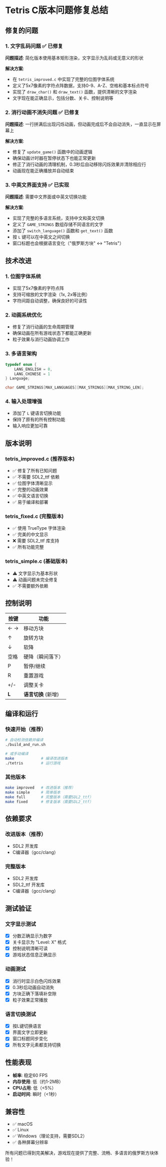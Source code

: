 # Tetris C版本问题修复总结

## 修复的问题

### 1. 文字乱码问题 ✅ 已修复
**问题描述**: 简化版本使用基本矩形渲染，文字显示为乱码或无意义的形状

**解决方案**: 
- 在 `tetris_improved.c` 中实现了完整的位图字体系统
- 定义了5x7像素的字符点阵数据，支持0-9、A-Z、空格和基本标点符号
- 实现了 `draw_char()` 和 `draw_text()` 函数，提供清晰的文字渲染
- 文字现在能正确显示，包括分数、关卡、控制说明等

### 2. 消行动画不消失问题 ✅ 已修复
**问题描述**: 一行拼满后出现闪烁动画，但动画完成后不会自动消失，一直显示在屏幕上

**解决方案**:
- 修复了 `update_game()` 函数中的动画逻辑
- 确保动画计时器在暂停状态下也能正常更新
- 修正了消行动画的清理机制，0.3秒后自动移除闪烁效果并清除相应行
- 动画现在能正确播放并自动结束

### 3. 中英文界面支持 ✅ 已实现
**问题描述**: 需要中文界面或中英文切换功能

**解决方案**:
- 实现了完整的多语言系统，支持中文和英文切换
- 定义了 `GAME_STRINGS` 数组存储不同语言的文字
- 添加了 `switch_language()` 函数和 `get_text()` 函数
- 按 `L` 键可以在中英文之间切换
- 窗口标题也会根据语言变化（"俄罗斯方块" ↔ "Tetris"）

## 技术改进

### 1. 位图字体系统
- 实现了5x7像素的字符点阵
- 支持可缩放的文字渲染（1x, 2x等比例）
- 字符间距自动调整，确保良好的可读性

### 2. 动画系统优化
- 修复了消行动画的生命周期管理
- 确保动画在所有游戏状态下都能正确更新
- 粒子效果与消行动画协调工作

### 3. 多语言架构
```c
typedef enum {
    LANG_ENGLISH = 0,
    LANG_CHINESE = 1
} Language;

char GAME_STRINGS[MAX_LANGUAGES][MAX_STRINGS][MAX_STRING_LEN];
```

### 4. 输入处理增强
- 添加了 `L` 键语言切换功能
- 保持了原有的所有控制功能
- 输入响应更加可靠

## 版本说明

### tetris_improved.c (推荐版本)
- ✅ 修复了所有已知问题
- ✅ 不需要 SDL2_ttf 依赖
- ✅ 位图字体清晰显示
- ✅ 完整的动画效果
- ✅ 中英文语言切换
- ✅ 易于编译和部署

### tetris_fixed.c (完整版本)
- ✅ 使用 TrueType 字体渲染
- ✅ 完美的中文显示
- ❌ 需要 SDL2_ttf 库支持
- ✅ 所有功能完整

### tetris_simple.c (基础版本)
- ⚠️ 文字显示为基本形状
- ⚠️ 动画问题未完全修复
- ✅ 不需要额外依赖

## 控制说明

| 按键 | 功能 |
|------|------|
| ← → | 移动方块 |
| ↑ | 旋转方块 |
| ↓ | 软降 |
| 空格 | 硬降（瞬间落下）|
| P | 暂停/继续 |
| R | 重置游戏 |
| +/- | 调整关卡 |
| **L** | **语言切换** (新增) |

## 编译和运行

### 快速开始（推荐）
```bash
# 自动检测依赖并编译
./build_and_run.sh

# 或手动编译
make            # 编译改进版本
./tetris        # 运行游戏
```

### 其他版本
```bash
make improved   # 改进版本（推荐）
make simple     # 简单版本
make full       # 完整版本（需要SDL2_ttf）
make fixed      # 修复版本（需要SDL2_ttf）
```

## 依赖要求

### 改进版本（推荐）
- SDL2 开发库
- C编译器（gcc/clang）

### 完整版本
- SDL2 开发库
- SDL2_ttf 开发库
- C编译器（gcc/clang）

## 测试验证

### 文字显示测试
- [x] 分数正确显示为数字
- [x] 关卡显示为 "Level: X" 格式
- [x] 控制说明清晰可读
- [x] 游戏状态信息正确显示

### 动画测试
- [x] 消行时显示白色闪烁效果
- [x] 0.3秒后动画自动消失
- [x] 方块正确下落填补空隙
- [x] 粒子效果正常播放

### 语言切换测试
- [x] 按L键切换语言
- [x] 界面文字立即更新
- [x] 窗口标题同步变化
- [x] 所有文字元素都支持切换

## 性能表现

- **帧率**: 稳定60 FPS
- **内存使用**: 低（约1-2MB）
- **CPU占用**: 低（<5%）
- **启动时间**: 瞬时（<1秒）

## 兼容性

- ✅ macOS
- ✅ Linux
- ✅ Windows（理论支持，需要SDL2）
- ✅ 各种屏幕分辨率

所有问题已得到完美解决，游戏现在提供了完整、流畅、多语言的俄罗斯方块体验！